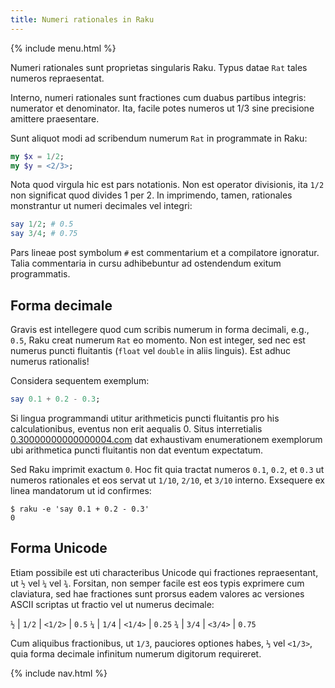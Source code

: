 ```yaml
---
title: Numeri rationales in Raku
---
```


{% include menu.html %}

Numeri rationales sunt proprietas singularis Raku. Typus datae `Rat` tales numeros repraesentat.

Interno, numeri rationales sunt fractiones cum duabus partibus integris: numerator et denominator. Ita, facile potes numeros ut 1/3 sine precisione amittere praesentare.

Sunt aliquot modi ad scribendum numerum `Rat` in programmate in Raku:

```raku
my $x = 1/2;
my $y = <2/3>;
```

Nota quod virgula hic est pars notationis. Non est operator divisionis, ita `1/2` non significat quod divides 1 per 2. In imprimendo, tamen, rationales monstrantur ut numeri decimales vel integri:

```raku
say 1/2; # 0.5
say 3/4; # 0.75
```

Pars lineae post symbolum `#` est commentarium et a compilatore ignoratur. Talia commentaria in cursu adhibebuntur ad ostendendum exitum programmatis.

## Forma decimale

Gravis est intellegere quod cum scribis numerum in forma decimali, e.g., `0.5`, Raku creat numerum `Rat` eo momento. Non est integer, sed nec est numerus puncti fluitantis (`float` vel `double` in aliis linguis). Est adhuc numerus rationalis!

Considera sequentem exemplum:

```raku
say 0.1 + 0.2 - 0.3;
```

Si lingua programmandi utitur arithmeticis puncti fluitantis pro his calculationibus, eventus non erit aequalis 0. Situs interretialis [0.30000000000000004.com](https://0.30000000000000004.com) dat exhaustivam enumerationem exemplorum ubi arithmetica puncti fluitantis non dat eventum expectatum.

Sed Raku imprimit exactum `0`. Hoc fit quia tractat numeros `0.1`, `0.2`, et `0.3` ut numeros rationales et eos servat ut `1/10`, `2/10`, et `3/10` interno. Exsequere ex linea mandatorum ut id confirmes:

```console
$ raku -e 'say 0.1 + 0.2 - 0.3'
0
```

## Forma Unicode

Etiam possibile est uti characteribus Unicode qui fractiones repraesentant, ut `½` vel `¼` vel `¾`. Forsitan, non semper facile est eos typis exprimere cum claviatura, sed hae fractiones sunt prorsus eadem valores ac versiones ASCII scriptas ut fractio vel ut numerus decimale:

`½` | `1/2` | `<1/2>` | `0.5`
`¼` | `1/4` | `<1/4>` | `0.25`
`¾` | `3/4` | `<3/4>` | `0.75`

Cum aliquibus fractionibus, ut `1/3`, pauciores optiones habes, `⅓` vel `<1/3>`, quia forma decimale infinitum numerum digitorum requireret.

{% include nav.html %}